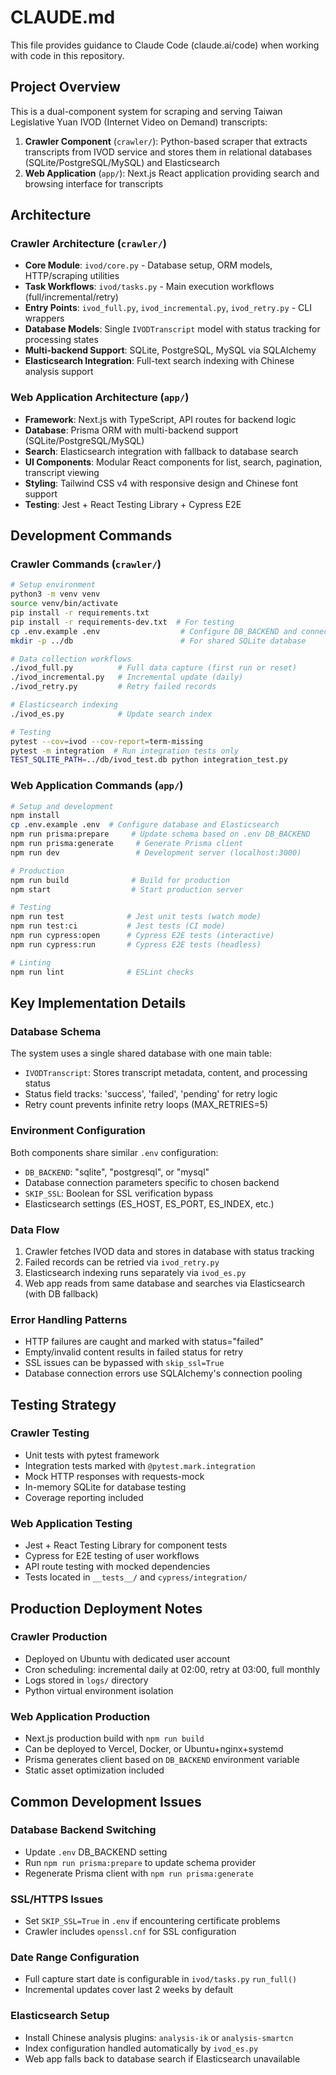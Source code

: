 # CLAUDE.md

This file provides guidance to Claude Code (claude.ai/code) when working with code in this repository.

## Project Overview

This is a dual-component system for scraping and serving Taiwan Legislative Yuan IVOD (Internet Video on Demand) transcripts:

1. **Crawler Component** (`crawler/`): Python-based scraper that extracts transcripts from IVOD service and stores them in relational databases (SQLite/PostgreSQL/MySQL) and Elasticsearch
2. **Web Application** (`app/`): Next.js React application providing search and browsing interface for transcripts

## Architecture

### Crawler Architecture (`crawler/`)
- **Core Module**: `ivod/core.py` - Database setup, ORM models, HTTP/scraping utilities
- **Task Workflows**: `ivod/tasks.py` - Main execution workflows (full/incremental/retry)
- **Entry Points**: `ivod_full.py`, `ivod_incremental.py`, `ivod_retry.py` - CLI wrappers
- **Database Models**: Single `IVODTranscript` model with status tracking for processing states
- **Multi-backend Support**: SQLite, PostgreSQL, MySQL via SQLAlchemy
- **Elasticsearch Integration**: Full-text search indexing with Chinese analysis support

### Web Application Architecture (`app/`)
- **Framework**: Next.js with TypeScript, API routes for backend logic
- **Database**: Prisma ORM with multi-backend support (SQLite/PostgreSQL/MySQL)
- **Search**: Elasticsearch integration with fallback to database search
- **UI Components**: Modular React components for list, search, pagination, transcript viewing
- **Styling**: Tailwind CSS v4 with responsive design and Chinese font support
- **Testing**: Jest + React Testing Library + Cypress E2E

## Development Commands

### Crawler Commands (`crawler/`)
```bash
# Setup environment
python3 -m venv venv
source venv/bin/activate
pip install -r requirements.txt
pip install -r requirements-dev.txt  # For testing
cp .env.example .env                  # Configure DB_BACKEND and connection parameters
mkdir -p ../db                        # For shared SQLite database

# Data collection workflows
./ivod_full.py          # Full data capture (first run or reset)
./ivod_incremental.py   # Incremental update (daily)
./ivod_retry.py         # Retry failed records

# Elasticsearch indexing
./ivod_es.py            # Update search index

# Testing
pytest --cov=ivod --cov-report=term-missing
pytest -m integration  # Run integration tests only
TEST_SQLITE_PATH=../db/ivod_test.db python integration_test.py
```

### Web Application Commands (`app/`)
```bash
# Setup and development
npm install
cp .env.example .env  # Configure database and Elasticsearch
npm run prisma:prepare     # Update schema based on .env DB_BACKEND
npm run prisma:generate     # Generate Prisma client
npm run dev                 # Development server (localhost:3000)

# Production
npm run build              # Build for production
npm start                  # Start production server

# Testing
npm run test              # Jest unit tests (watch mode)
npm run test:ci           # Jest tests (CI mode)
npm run cypress:open      # Cypress E2E tests (interactive)
npm run cypress:run       # Cypress E2E tests (headless)

# Linting
npm run lint              # ESLint checks
```

## Key Implementation Details

### Database Schema
The system uses a single shared database with one main table:
- `IVODTranscript`: Stores transcript metadata, content, and processing status
- Status field tracks: 'success', 'failed', 'pending' for retry logic
- Retry count prevents infinite retry loops (MAX_RETRIES=5)

### Environment Configuration
Both components share similar `.env` configuration:
- `DB_BACKEND`: "sqlite", "postgresql", or "mysql" 
- Database connection parameters specific to chosen backend
- `SKIP_SSL`: Boolean for SSL verification bypass
- Elasticsearch settings (ES_HOST, ES_PORT, ES_INDEX, etc.)

### Data Flow
1. Crawler fetches IVOD data and stores in database with status tracking
2. Failed records can be retried via `ivod_retry.py`
3. Elasticsearch indexing runs separately via `ivod_es.py`
4. Web app reads from same database and searches via Elasticsearch (with DB fallback)

### Error Handling Patterns
- HTTP failures are caught and marked with status="failed"
- Empty/invalid content results in failed status for retry
- SSL issues can be bypassed with `skip_ssl=True`
- Database connection errors use SQLAlchemy's connection pooling

## Testing Strategy

### Crawler Testing
- Unit tests with pytest framework
- Integration tests marked with `@pytest.mark.integration`
- Mock HTTP responses with requests-mock
- In-memory SQLite for database testing
- Coverage reporting included

### Web Application Testing
- Jest + React Testing Library for component tests
- Cypress for E2E testing of user workflows
- API route testing with mocked dependencies
- Tests located in `__tests__/` and `cypress/integration/`

## Production Deployment Notes

### Crawler Production
- Deployed on Ubuntu with dedicated user account
- Cron scheduling: incremental daily at 02:00, retry at 03:00, full monthly
- Logs stored in `logs/` directory
- Python virtual environment isolation

### Web Application Production
- Next.js production build with `npm run build`
- Can be deployed to Vercel, Docker, or Ubuntu+nginx+systemd
- Prisma generates client based on `DB_BACKEND` environment variable
- Static asset optimization included

## Common Development Issues

### Database Backend Switching
- Update `.env` DB_BACKEND setting
- Run `npm run prisma:prepare` to update schema provider
- Regenerate Prisma client with `npm run prisma:generate`

### SSL/HTTPS Issues
- Set `SKIP_SSL=True` in `.env` if encountering certificate problems
- Crawler includes `openssl.cnf` for SSL configuration

### Date Range Configuration
- Full capture start date is configurable in `ivod/tasks.py` `run_full()`
- Incremental updates cover last 2 weeks by default

### Elasticsearch Setup
- Install Chinese analysis plugins: `analysis-ik` or `analysis-smartcn`
- Index configuration handled automatically by `ivod_es.py`
- Web app falls back to database search if Elasticsearch unavailable